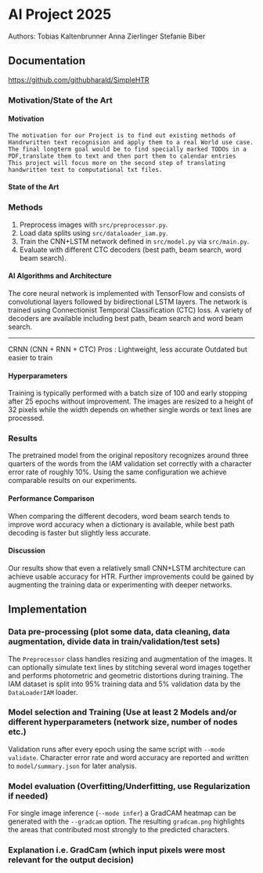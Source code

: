 # AI Project 2025  

Authors:  Tobias Kaltenbrunner
          Anna Zierlinger
          Stefanie Biber
          
## Documentation

https://github.com/githubharald/SimpleHTR

### Motivation/State of the Art


#### Motivation
    The motivation for our Project is to find out existing methods of Handrwritten text recognision and apply them to a real World use case.
    The final longterm goal would be to find specially marked TODOs in a PDF,translate them to text and then port them to calendar entries
    This project will focus more on the second step of translating handwritten text to computational txt files. 
    
#### State of the Art




### Methods

1. Preprocess images with `src/preprocessor.py`.
2. Load data splits using `src/dataloader_iam.py`.
3. Train the CNN+LSTM network defined in `src/model.py` via `src/main.py`.
4. Evaluate with different CTC decoders (best path, beam search, word beam search).

#### AI Algorithms and Architecture

The core neural network is implemented with TensorFlow and consists of convolutional layers followed by bidirectional LSTM layers. 
The network is trained using Connectionist Temporal Classification (CTC) loss. 
A variety of decoders are available including best path, beam search and word beam search.

---
CRNN (CNN + RNN + CTC) 
    Pros : Lightweight, less accurate
    Outdated but easier to train

#### Hyperparameters

Training is typically performed with a batch size of 100 and early stopping after 25 epochs without improvement. 
The images are resized to a height of 32 pixels while the width depends on whether single words or text lines are processed.

### Results

The pretrained model from the original repository recognizes around three quarters of the words from the IAM validation set correctly with a character error rate of roughly 10%. 
Using the same configuration we achieve comparable results on our experiments.

#### Performance Comparison

When comparing the different decoders, word beam search tends to improve word accuracy when a dictionary is available, 
while best path decoding is faster but slightly less accurate.

#### Discussion

Our results show that even a relatively small CNN+LSTM architecture can achieve usable accuracy for HTR. 
Further improvements could be gained by augmenting the training data or experimenting with deeper networks.

## Implementation

### Data pre-processing (plot some data, data cleaning, data augmentation, divide data in train/validation/test sets)

The `Preprocessor` class handles resizing and augmentation of the images. 
It can optionally simulate text lines by stitching several word images together and performs photometric and geometric distortions during training. 
The IAM dataset is split into 95% training data and 5% validation data by the `DataLoaderIAM` loader.

### Model selection and Training (Use at least 2 Models and/or different hyperparameters (network size, number of nodes etc.)

Validation runs after every epoch using the same script with `--mode validate`. 
Character error rate and word accuracy are reported and written to `model/summary.json` for later analysis.

### Model evaluation (Overfitting/Underfitting, use Regularization if needed)

For single image inference (`--mode infer`) a GradCAM heatmap can be generated with the `--gradcam` option. 
The resulting `gradcam.png` highlights the areas that contributed most strongly to the predicted characters.

### Explanation i.e. GradCam (which input pixels were most relevant for the output decision)


